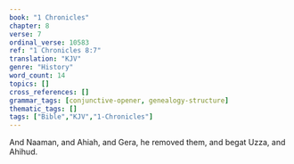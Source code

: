 ```yaml
---
book: "1 Chronicles"
chapter: 8
verse: 7
ordinal_verse: 10583
ref: "1 Chronicles 8:7"
translation: "KJV"
genre: "History"
word_count: 14
topics: []
cross_references: []
grammar_tags: [conjunctive-opener, genealogy-structure]
thematic_tags: []
tags: ["Bible","KJV","1-Chronicles"]
---
```

And Naaman, and Ahiah, and Gera, he removed them, and begat Uzza, and Ahihud.
